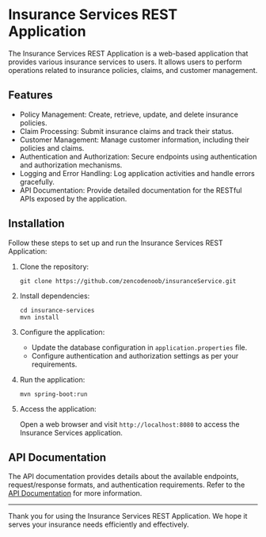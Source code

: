 # Insurance Services REST Application

The Insurance Services REST Application is a web-based application that provides various insurance services to users. It allows users to perform operations related to insurance policies, claims, and customer management.

## Features

- Policy Management: Create, retrieve, update, and delete insurance policies.
- Claim Processing: Submit insurance claims and track their status.
- Customer Management: Manage customer information, including their policies and claims.
- Authentication and Authorization: Secure endpoints using authentication and authorization mechanisms.
- Logging and Error Handling: Log application activities and handle errors gracefully.
- API Documentation: Provide detailed documentation for the RESTful APIs exposed by the application.

## Installation

Follow these steps to set up and run the Insurance Services REST Application:

1. Clone the repository:

   ```
   git clone https://github.com/zencodenoob/insuranceService.git
   ```

2. Install dependencies:

   ```
   cd insurance-services
   mvn install
   ```

3. Configure the application:

   - Update the database configuration in `application.properties` file.
   - Configure authentication and authorization settings as per your requirements.

4. Run the application:

   ```
   mvn spring-boot:run
   ```

5. Access the application:

   Open a web browser and visit `http://localhost:8080` to access the Insurance Services application.

## API Documentation

The API documentation provides details about the available endpoints, request/response formats, and authentication requirements. Refer to the [API Documentation](./docs/api-documentation.md) for more information.


---

Thank you for using the Insurance Services REST Application. We hope it serves your insurance needs efficiently and effectively.
